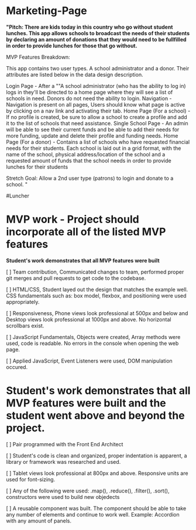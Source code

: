 # Marketing-Page


**"Pitch: There are kids today in this country who go without student lunches. This app allows schools to broadcast the needs of their students by declaring an amount of donations that they would need to be fullfilled in order to provide lunches for those that go without.**

MVP Features Breakdown:

This app contains two user types. A school administrator and a donor. Their attributes are listed below in the data design description.

Login Page - After a ""A school administrator (who has the ability to log in) logs in they'll be directed to a home page where they will see a list of schools in need. Donors do not need the ability to login. 
Navigation - Navigation is present on all pages, Users should know what page is active by clicking on a nav link and activating their tab.
Home Page  (For a school) - If no profile is created, be sure to allow a school to create a profile and add it to the list of schools that need assistance. 
Single School Page - An admin will be able to see their current funds and be able to add their needs for more funding, update and delete their profile and funding needs.
Home Page (For a donor) - Contains a list of schools who have requested financial needs for their students. Each school is laid out in a grid format, with the name of the school, physical address/location of the school and a requested amount of funds that the school needs in order to provide lunches for their students

Stretch Goal: Allow a 2nd user type (patrons) to login and donate to a school. "

 #Luncher			

# MVP work - Project should incorporate all of the listed MVP features
**Student's work demonstrates that all MVP features were built**

[ ]  Team contribution, Communicated changes to team, performed proper git merges and pull requests to get code to the codebase.

[ ]  HTML/CSS, Student layed out the design that matches the example well.  CSS fundamentals such as: box model, flexbox, and positioning were used appropriately. 

[ ]  Responsiveness, Phone views look professional at 500px and below and Desktop views look professional at 1000px and above. No horizontal scrollbars exist.

[ ]  JavaScript Fundamentals, Objects were created, Array methods were used, code is readable. No errors in the console when opening the web page.

[ ]  Applied JavaScript, Event Listeners were used, DOM manipulation occured.

# Student's work demonstrates that all MVP features were built and the student went above and beyond the project.

[ ] Pair programmed with the Front End Architect

[ ] Student's code is clean and organized, proper indentation is apparent, a library or framework was researched and used. 

[ ] Tablet views look professional at 800px and above. Responsive units are used for font-sizing.   

[ ] Any of the following were used: .map(), .reduce(), .filter(), .sort(), constructors were used to build new objedects

[ ] A reusable component was built.  The component should be able to take any number of elements and continue to work well.  Example: Accordion with any amount of panels.